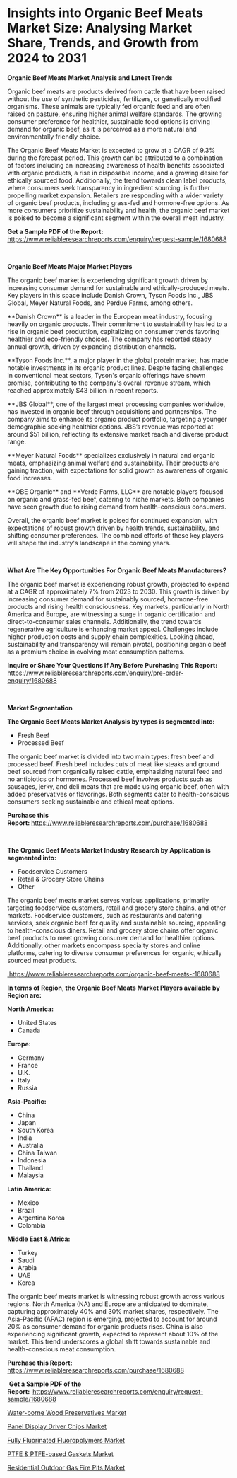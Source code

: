 <p><h1>Insights into Organic Beef Meats Market Size: Analysing Market Share, Trends, and Growth from 2024 to 2031</h1></p><p><strong>Organic Beef Meats Market Analysis and Latest Trends</strong></p>
<p><p>Organic beef meats are products derived from cattle that have been raised without the use of synthetic pesticides, fertilizers, or genetically modified organisms. These animals are typically fed organic feed and are often raised on pasture, ensuring higher animal welfare standards. The growing consumer preference for healthier, sustainable food options is driving demand for organic beef, as it is perceived as a more natural and environmentally friendly choice.</p><p>The Organic Beef Meats Market is expected to grow at a CAGR of 9.3% during the forecast period. This growth can be attributed to a combination of factors including an increasing awareness of health benefits associated with organic products, a rise in disposable income, and a growing desire for ethically sourced food. Additionally, the trend towards clean label products, where consumers seek transparency in ingredient sourcing, is further propelling market expansion. Retailers are responding with a wider variety of organic beef products, including grass-fed and hormone-free options. As more consumers prioritize sustainability and health, the organic beef market is poised to become a significant segment within the overall meat industry.</p></p>
<p><strong>Get a Sample PDF of the Report:&nbsp;</strong> <a href="https://www.reliableresearchreports.com/enquiry/request-sample/1680688?utm_campaign=1584&utm_medium=2&utm_source=Github&utm_content=ia&utm_term=12102024&utm_id=organic-beef-meats">https://www.reliableresearchreports.com/enquiry/request-sample/1680688</a></p>
<p>&nbsp;</p>
<p><strong>Organic Beef Meats Major Market Players</strong></p>
<p><p>The organic beef market is experiencing significant growth driven by increasing consumer demand for sustainable and ethically-produced meats. Key players in this space include Danish Crown, Tyson Foods Inc., JBS Global, Meyer Natural Foods, and Perdue Farms, among others.</p><p>**Danish Crown** is a leader in the European meat industry, focusing heavily on organic products. Their commitment to sustainability has led to a rise in organic beef production, capitalizing on consumer trends favoring healthier and eco-friendly choices. The company has reported steady annual growth, driven by expanding distribution channels.</p><p>**Tyson Foods Inc.**, a major player in the global protein market, has made notable investments in its organic product lines. Despite facing challenges in conventional meat sectors, Tyson's organic offerings have shown promise, contributing to the company's overall revenue stream, which reached approximately $43 billion in recent reports.</p><p>**JBS Global**, one of the largest meat processing companies worldwide, has invested in organic beef through acquisitions and partnerships. The company aims to enhance its organic product portfolio, targeting a younger demographic seeking healthier options. JBS’s revenue was reported at around $51 billion, reflecting its extensive market reach and diverse product range.</p><p>**Meyer Natural Foods** specializes exclusively in natural and organic meats, emphasizing animal welfare and sustainability. Their products are gaining traction, with expectations for solid growth as awareness of organic food increases.</p><p>**OBE Organic** and **Verde Farms, LLC** are notable players focused on organic and grass-fed beef, catering to niche markets. Both companies have seen growth due to rising demand from health-conscious consumers.</p><p>Overall, the organic beef market is poised for continued expansion, with expectations of robust growth driven by health trends, sustainability, and shifting consumer preferences. The combined efforts of these key players will shape the industry's landscape in the coming years.</p></p>
<p>&nbsp;</p>
<p><strong>What Are The Key Opportunities For Organic Beef Meats Manufacturers?</strong></p>
<p><p>The organic beef market is experiencing robust growth, projected to expand at a CAGR of approximately 7% from 2023 to 2030. This growth is driven by increasing consumer demand for sustainably sourced, hormone-free products and rising health consciousness. Key markets, particularly in North America and Europe, are witnessing a surge in organic certification and direct-to-consumer sales channels. Additionally, the trend towards regenerative agriculture is enhancing market appeal. Challenges include higher production costs and supply chain complexities. Looking ahead, sustainability and transparency will remain pivotal, positioning organic beef as a premium choice in evolving meat consumption patterns.</p></p>
<p><strong>Inquire or Share Your Questions If Any Before Purchasing This Report:</strong> <a href="https://www.reliableresearchreports.com/enquiry/pre-order-enquiry/1680688?utm_campaign=1584&utm_medium=2&utm_source=Github&utm_content=ia&utm_term=12102024&utm_id=organic-beef-meats">https://www.reliableresearchreports.com/enquiry/pre-order-enquiry/1680688</a></p>
<p>&nbsp;</p>
<p><strong>Market Segmentation</strong></p>
<p><strong>The Organic Beef Meats Market Analysis by types is segmented into:</strong></p>
<p><ul><li>Fresh Beef</li><li>Processed Beef</li></ul></p>
<p><p>The organic beef market is divided into two main types: fresh beef and processed beef. Fresh beef includes cuts of meat like steaks and ground beef sourced from organically raised cattle, emphasizing natural feed and no antibiotics or hormones. Processed beef involves products such as sausages, jerky, and deli meats that are made using organic beef, often with added preservatives or flavorings. Both segments cater to health-conscious consumers seeking sustainable and ethical meat options.</p></p>
<p><strong>Purchase this Report:&nbsp;</strong><a href="https://www.reliableresearchreports.com/purchase/1680688?utm_campaign=1584&utm_medium=2&utm_source=Github&utm_content=ia&utm_term=12102024&utm_id=organic-beef-meats">https://www.reliableresearchreports.com/purchase/1680688</a></p>
<p>&nbsp;</p>
<p><strong>The Organic Beef Meats Market Industry Research by Application is segmented into:</strong></p>
<p><ul><li>Foodservice Customers</li><li>Retail & Grocery Store Chains</li><li>Other</li></ul></p>
<p><p>The organic beef meats market serves various applications, primarily targeting foodservice customers, retail and grocery store chains, and other markets. Foodservice customers, such as restaurants and catering services, seek organic beef for quality and sustainable sourcing, appealing to health-conscious diners. Retail and grocery store chains offer organic beef products to meet growing consumer demand for healthier options. Additionally, other markets encompass specialty stores and online platforms, catering to diverse consumer preferences for organic, ethically sourced meat products.</p></p>
<p><a href="https://www.reliableresearchreports.com/organic-beef-meats-r1680688?utm_campaign=1584&utm_medium=2&utm_source=Github&utm_content=ia&utm_term=12102024&utm_id=organic-beef-meats">&nbsp;https://www.reliableresearchreports.com/organic-beef-meats-r1680688</a></p>
<p><strong>In terms of Region, the Organic Beef Meats Market Players available by Region are:</strong></p>
<p>
    <p> <strong> North America: </strong>
        <ul>
            <li>United States</li>
            <li>Canada</li>
        </ul>
        </p> 
    <p> <strong> Europe: </strong>
        <ul>
            <li>Germany</li>
            <li>France</li>
            <li>U.K.</li>
            <li>Italy</li>
            <li>Russia</li>
        </ul>
        </p> 
    <p> <strong> Asia-Pacific: </strong>
        <ul>
            <li>China</li>
            <li>Japan</li>
            <li>South Korea</li>
            <li>India</li>
            <li>Australia</li>
            <li>China Taiwan</li>
            <li>Indonesia</li>
            <li>Thailand</li>
            <li>Malaysia</li>
        </ul>
        </p> 
    <p> <strong> Latin America: </strong>
        <ul>
            <li>Mexico</li>
            <li>Brazil</li>
            <li>Argentina Korea</li>
            <li>Colombia</li>
        </ul>
        </p> 
    <p> <strong> Middle East & Africa: </strong>
        <ul>
            <li>Turkey</li>
            <li>Saudi</li>
            <li>Arabia</li>
            <li>UAE</li>
            <li>Korea</li>
        </ul>
    </p>
    </p>
<p><p>The organic beef meats market is witnessing robust growth across various regions. North America (NA) and Europe are anticipated to dominate, capturing approximately 40% and 30% market shares, respectively. The Asia-Pacific (APAC) region is emerging, projected to account for around 20% as consumer demand for organic products rises. China is also experiencing significant growth, expected to represent about 10% of the market. This trend underscores a global shift towards sustainable and health-conscious meat consumption.</p></p>
<p><strong>Purchase this Report: </strong><a href="https://www.reliableresearchreports.com/purchase/1680688?utm_campaign=1584&utm_medium=2&utm_source=Github&utm_content=ia&utm_term=12102024&utm_id=organic-beef-meats">https://www.reliableresearchreports.com/purchase/1680688</a></p>
<p>&nbsp;<strong>Get a Sample PDF of the Report:&nbsp;&nbsp;</strong><a href="https://www.reliableresearchreports.com/enquiry/request-sample/1680688?utm_campaign=1584&utm_medium=2&utm_source=Github&utm_content=ia&utm_term=12102024&utm_id=organic-beef-meats">https://www.reliableresearchreports.com/enquiry/request-sample/1680688</a></p>
<p><strong></strong></p>
<p><p><a href="https://www.linkedin.com/pulse/water-borne-wood-preservatives-market-research-report-includes-xvrte?utm_campaign=1584&utm_medium=2&utm_source=Github&utm_content=ia&utm_term=12102024&utm_id=organic-beef-meats">Water-borne Wood Preservatives Market</a></p><p><a href="https://www.linkedin.com/pulse/navigating-global-panel-display-driver-chips-market-landscape-bc04f?utm_campaign=1584&utm_medium=2&utm_source=Github&utm_content=ia&utm_term=12102024&utm_id=organic-beef-meats">Panel Display Driver Chips Market</a></p><p><a href="https://www.linkedin.com/pulse/fully-fluorinated-fluoropolymers-market-global-regional-analysis-hqjde?utm_campaign=1584&utm_medium=2&utm_source=Github&utm_content=ia&utm_term=12102024&utm_id=organic-beef-meats">Fully Fluorinated Fluoropolymers Market</a></p><p><a href="https://www.linkedin.com/pulse/global-ptfe-ptfe-based-gaskets-market-sector2024-2031-metrics-cixve?utm_campaign=1584&utm_medium=2&utm_source=Github&utm_content=ia&utm_term=12102024&utm_id=organic-beef-meats">PTFE & PTFE-based Gaskets Market</a></p><p><a href="https://www.linkedin.com/pulse/exploring-residential-outdoor-gas-fire-pits-market-strategic-kgppe?utm_campaign=1584&utm_medium=2&utm_source=Github&utm_content=ia&utm_term=12102024&utm_id=organic-beef-meats">Residential Outdoor Gas Fire Pits Market</a></p></p>